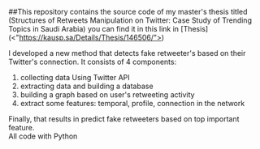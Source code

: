##This repository contains the source code of my master's thesis titled (Structures of Retweets Manipulation on Twitter: Case Study of Trending Topics in Saudi Arabia)
 you can find it in this link in [Thesis] (<"https://kausp.sa/Details/Thesis/146506/">)

I developed a new method that detects fake retweeter's based on their Twitter's connection. It consists of 4 components: <br>
<ol>
<li> collecting data Using Twitter API </li>
<li> extracting data and building a database </li> 
<li> building a graph based on user's retweeting activity </li>
<li> extract some features: temporal, profile,  connection in the network </li>
</ol>
Finally, that results in predict fake retweeters based on top important feature.  <br>
All code with Python
